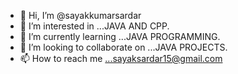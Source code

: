- 👋 Hi, I’m @sayakkumarsardar
- 👀 I’m interested in ...JAVA AND CPP.
- 🌱 I’m currently learning ...JAVA PROGRAMMING.
- 💞️ I’m looking to collaborate on ...JAVA PROJECTS.
- 📫 How to reach me ...sayaksardar15@gmail.com

<!---
sayakkumarsardar/sayakkumarsardar is a ✨ special ✨ repository because its `README.md` (this file) appears on your GitHub profile.
You can click the Preview link to take a look at your changes.
--->

